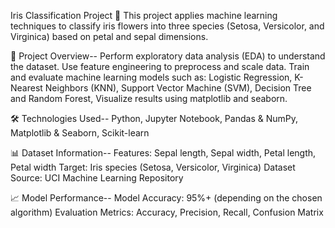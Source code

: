Iris Classification Project 🌸
This project applies machine learning techniques to classify iris flowers into three species (Setosa, Versicolor, and Virginica) based on petal and sepal dimensions.




📌 Project Overview--
Perform exploratory data analysis (EDA) to understand the dataset.
Use feature engineering to preprocess and scale data.
Train and evaluate machine learning models such as:
Logistic Regression,
K-Nearest Neighbors (KNN),
Support Vector Machine (SVM),
Decision Tree and Random Forest,
Visualize results using matplotlib and seaborn.

🛠 Technologies Used--
Python,
Jupyter Notebook,
Pandas & NumPy,
Matplotlib & Seaborn,
Scikit-learn

📊 Dataset Information--
Features: Sepal length, Sepal width, Petal length, Petal width
Target: Iris species (Setosa, Versicolor, Virginica)
Dataset Source: UCI Machine Learning Repository

📈 Model Performance--
Model Accuracy: 95%+ (depending on the chosen algorithm)
Evaluation Metrics: Accuracy, Precision, Recall, Confusion Matrix
